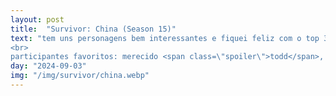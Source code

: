 ```yaml
---
layout: post
title:  "Survivor: China (Season 15)"
text: "tem uns personagens bem interessantes e fiquei feliz com o top 3, apesar de que não tiveram muitas reviravoltas<br>
<br>
participantes favoritos: merecido <span class=\"spoiler\">todd</span>, o coveiro <span class=\"spoiler\">james</span>, a diva <span class=\"spoiler\">courtney</span> e a pessoa que definitivamente tem que voltar <span class=\"spoiler\">peigh-gee</span>"
day: "2024-09-03"
img: "/img/survivor/china.webp"
---
```

